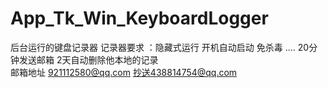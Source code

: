 # App_Tk_Win_KeyboardLogger
后台运行的键盘记录器
记录器要求  ：隐藏式运行  开机自动启动  免杀毒 ....  20分钟发送邮箱  2天自动删除他本地的记录  
邮箱地址  921112580@qq.com   抄送438814754@qq.com